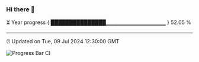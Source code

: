 ### Hi there 👋

⏳ Year progress { ███████████████▁▁▁▁▁▁▁▁▁▁▁▁▁▁▁ } 52.05 %

---

⏰ Updated on Tue, 09 Jul 2024 12:30:00 GMT

![Progress Bar CI](https://github.com/liununu/liununu/workflows/Progress%20Bar%20CI/badge.svg)
